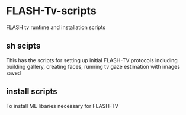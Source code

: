 # FLASH-Tv-scripts
FLASH tv runtime and installation scripts

## sh scipts
This has the scripts for setting up initial FLASH-TV protocols including building gallery, creating faces, running tv gaze estimation with images saved

## install scripts
To install ML libaries necessary for FLASH-TV 
